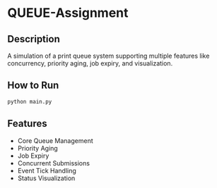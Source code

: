 # QUEUE-Assignment

## Description
A simulation of a print queue system supporting multiple features like concurrency, priority aging, job expiry, and visualization.

## How to Run
```bash
python main.py
```

## Features
- Core Queue Management
- Priority Aging
- Job Expiry
- Concurrent Submissions
- Event Tick Handling
- Status Visualization
